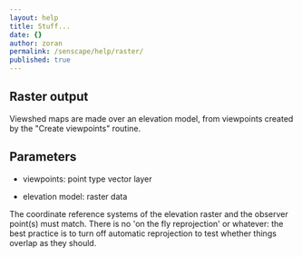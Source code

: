 ```yaml
---
layout: help
title: Stuff...
date: {}
author: zoran
permalink: /senscape/help/raster/
published: true
---
```


## Raster output

Viewshed maps are made over an elevation model, from viewpoints created by the "Create viewpoints" routine.

## Parameters

- viewpoints: point type vector layer

- elevation model: raster data

The coordinate reference systems of the elevation raster and the observer point(s) must match. There is no 'on the fly reprojection' or whatever: the best practice is to turn off automatic reprojection to test whether things overlap as they should.
